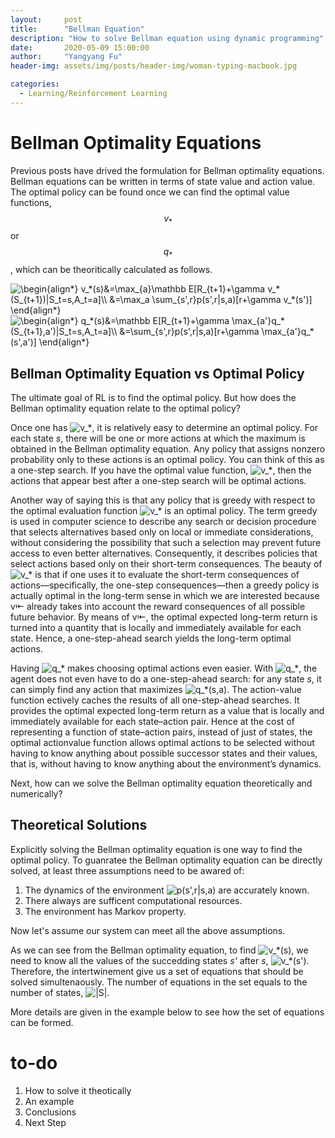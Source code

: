 ```yaml
---
layout:     post
title:      "Bellman Equation"
description: "How to solve Bellman equation using dynamic programming"
date:       2020-05-09 15:00:00
author:     "Yangyang Fu"
header-img: assets/img/posts/header-img/woman-typing-macbook.jpg

categories:
  - Learning/Reinforcement Learning
---
```


# Bellman Optimality Equations

Previous posts have drived the formulation for Bellman optimality equations. Bellman equations can be written in terms of state value and action value. The optimal policy can be found once we can find the optimal value functions, $$v_*$$ or $$q_*$$, which can be theoritically calculated as follows.

<img src="https://latex.codecogs.com/svg.latex?\begin{align*}&space;v_*(s)&=\max_{a}\mathbb&space;E[R_{t&plus;1}&plus;\gamma&space;v_*(S_{t&plus;1})|S_t=s,A_t=a]\\&space;&=\max_a&space;\sum_{s',r}p(s',r|s,a)[r&plus;\gamma&space;v_*(s')]&space;\end{align*}" title="\begin{align*} v_*(s)&=\max_{a}\mathbb E[R_{t+1}+\gamma v_*(S_{t+1})|S_t=s,A_t=a]\\ &=\max_a \sum_{s',r}p(s',r|s,a)[r+\gamma v_*(s')] \end{align*}" />

<img src="https://latex.codecogs.com/svg.latex?\begin{align*}&space;q_*(s)&=\mathbb&space;E[R_{t&plus;1}&plus;\gamma&space;\max_{a'}q_*(S_{t&plus;1},a')|S_t=s,A_t=a]\\&space;&=\sum_{s',r}p(s',r|s,a)[r&plus;\gamma&space;\max_{a'}q_*(s',a')]&space;\end{align*}" title="\begin{align*} q_*(s)&=\mathbb E[R_{t+1}+\gamma \max_{a'}q_*(S_{t+1},a')|S_t=s,A_t=a]\\ &=\sum_{s',r}p(s',r|s,a)[r+\gamma \max_{a'}q_*(s',a')] \end{align*}" />

## Bellman Optimality Equation vs Optimal Policy

The ultimate goal of RL is to find the optimal policy. But how does the Bellman optimality equation relate to the optimal policy?

Once one has <img src="https://latex.codecogs.com/svg.latex?\inline&space;v_*" title="v_*" />, it is relatively easy to determine an optimal policy. For each state *s*, there will be one or more actions at which the maximum is obtained in the Bellman optimality equation. Any policy that assigns nonzero probability only to these actions is an optimal policy. You can think of this as a one-step search. If you have the optimal value function, <img src="https://latex.codecogs.com/svg.latex?\inline&space;v_*" title="v_*" />, then the actions that appear best after a one-step search will be optimal
actions. 

Another way of saying this is that any policy that is greedy with respect to the
optimal evaluation function <img src="https://latex.codecogs.com/svg.latex?\inline&space;v_*" title="v_*" /> is an optimal policy. The term greedy is used in computer
science to describe any search or decision procedure that selects alternatives based only
on local or immediate considerations, without considering the possibility that such a
selection may prevent future access to even better alternatives. Consequently, it describes
policies that select actions based only on their short-term consequences. The beauty of <img src="https://latex.codecogs.com/svg.latex?\inline&space;v_*" title="v_*" /> is that if one uses it to evaluate the short-term consequences of actions—specifically, the one-step consequences—then a greedy policy is actually optimal in the long-term sense in which we are interested because v⇤ already takes into account the reward consequences of all possible future behavior. By means of v⇤, the optimal expected long-term return is turned into a quantity that is locally and immediately available for each state. Hence, a
one-step-ahead search yields the long-term optimal actions. 

Having <img src="https://latex.codecogs.com/svg.latex?\inline&space;q_*" title="q_*" /> makes choosing optimal actions even easier. With <img src="https://latex.codecogs.com/svg.latex?\inline&space;q_*" title="q_*" />, the agent does not
even have to do a one-step-ahead search: for any state *s*, it can simply find any action
that maximizes <img src="https://latex.codecogs.com/svg.latex?q_*(s,a)" title="q_*(s,a)" />. The action-value function ectively caches the results of all
one-step-ahead searches. It provides the optimal expected long-term return as a value
that is locally and immediately available for each state–action pair. Hence at the cost of representing a function of state–action pairs, instead of just of states, the optimal actionvalue
function allows optimal actions to be selected without having to know anything
about possible successor states and their values, that is, without having to know anything
about the environment’s dynamics.

Next, how can we solve the Bellman optimality equation theoretically and numerically? 

## Theoretical Solutions

Explicitly solving the Bellman optimality equation is one way to find the optimal policy. To guanratee the Bellman optimality equation can be directly solved, at least three assumptions need to be awared of:

1. The dynamics of the environment <img src="https://latex.codecogs.com/svg.latex?p(s',r|s,a)" title="p(s',r|s,a)" /> are accurately known.
2. There always are sufficent computational resources.
3. The environment has Markov property.

Now let's assume our system can meet all the above assumptions. 

As we can see from the Bellman optimality equation, to find <img src="https://latex.codecogs.com/svg.latex?v_*(s)" title="v_*(s)" />, we need to know all the values of the succedding states *s'* after *s*, <img src="https://latex.codecogs.com/svg.latex?v_*(s')" title="v_*(s')" />. Therefore, the intertwinement give us a set of equations that should be solved simultenaously. The number of equations in the set equals to the number of states, <img src="https://latex.codecogs.com/svg.latex?|S|" title="|S|" />.

More details are given in the example below to see how the set of equations can be formed.

# to-do
1. How to solve it theotically
2. An example
3. Conclusions
4. Next Step
